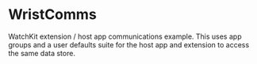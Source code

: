 WristComms
==========

WatchKit extension / host app communications example. This uses app groups and a user defaults suite for
the host app and extension to access the same data store.
